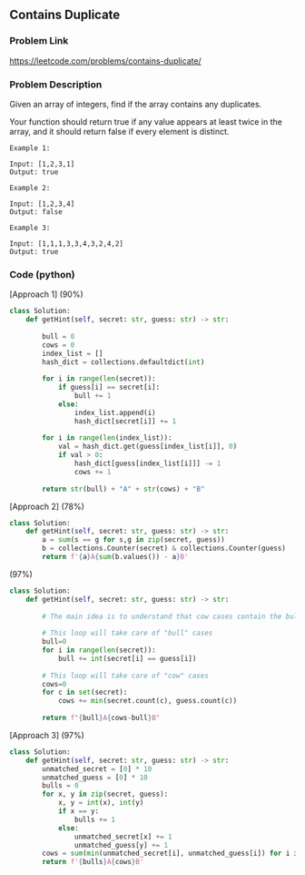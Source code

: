 ## Contains Duplicate

### Problem Link

https://leetcode.com/problems/contains-duplicate/

### Problem Description 

Given an array of integers, find if the array contains any duplicates.

Your function should return true if any value appears at least twice in the array, and it should return false if every element is distinct.

```
Example 1:

Input: [1,2,3,1]
Output: true

```

```
Example 2:

Input: [1,2,3,4]
Output: false

```

```
Example 3:

Input: [1,1,1,3,3,4,3,2,4,2]
Output: true

```

### Code (python)

[Approach 1] (90%) 

```python
class Solution:
    def getHint(self, secret: str, guess: str) -> str:
        
        bull = 0
        cows = 0
        index_list = []
        hash_dict = collections.defaultdict(int)
        
        for i in range(len(secret)):
            if guess[i] == secret[i]:
                bull += 1
            else:
                index_list.append(i)
                hash_dict[secret[i]] += 1
            
        for i in range(len(index_list)):
            val = hash_dict.get(guess[index_list[i]], 0)
            if val > 0:
                hash_dict[guess[index_list[i]]] -= 1
                cows += 1
                
        return str(bull) + "A" + str(cows) + "B"
```


[Approach 2] (78%) 

```python
class Solution:
    def getHint(self, secret: str, guess: str) -> str:
        a = sum(s == g for s,g in zip(secret, guess))
        b = collections.Counter(secret) & collections.Counter(guess)
        return f'{a}A{sum(b.values()) - a}B'

```

(97%)

```python
class Solution:
    def getHint(self, secret: str, guess: str) -> str:
        
		# The main idea is to understand that cow cases contain the bull cases
		
		# This loop will take care of "bull" cases
        bull=0
        for i in range(len(secret)):
            bull += int(secret[i] == guess[i])
        
		# This loop will take care of "cow" cases
        cows=0
        for c in set(secret):
            cows += min(secret.count(c), guess.count(c))
        
        return f"{bull}A{cows-bull}B"
```


[Approach 3] (97%)

```python
class Solution:
    def getHint(self, secret: str, guess: str) -> str:
        unmatched_secret = [0] * 10
        unmatched_guess = [0] * 10
        bulls = 0
        for x, y in zip(secret, guess):
            x, y = int(x), int(y)
            if x == y:
                bulls += 1
            else:
                unmatched_secret[x] += 1
                unmatched_guess[y] += 1
        cows = sum(min(unmatched_secret[i], unmatched_guess[i]) for i in range(10))
        return f'{bulls}A{cows}B'
```